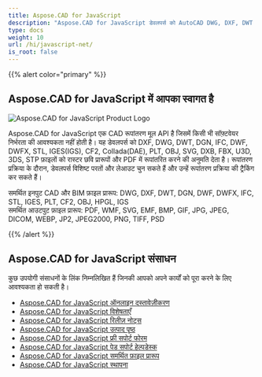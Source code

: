 ```yaml
---
title: Aspose.CAD for JavaScript
description: "Aspose.CAD for JavaScript डेवलपर्स को AutoCAD DWG, DXF, DWT और अन्य CAD और BIM फ़ाइल प्रारूपों को खोलने, पढ़ने और प्रोसेस करने की अनुमति देता है, जैसे: DGN, DWF, DWFX, IFC, STL, IGES, PLT, CF2, OBJ, HPGL, IGS।"
type: docs
weight: 10
url: /hi/javascript-net/
is_root: false
---
```


{{% alert color="primary" %}}

## **Aspose.CAD for JavaScript में आपका स्वागत है**

![Aspose.CAD for JavaScript Product Logo](/_assets/home_5.png)

Aspose.CAD for JavaScript एक CAD रूपांतरण मूल API है जिसमें किसी भी सॉफ़्टवेयर निर्भरता की आवश्यकता नहीं होती है। यह डेवलपर्स को DXF, DWG, DWT, DGN, IFC, DWF, DWFX, STL, IGES(IGS), CF2, Collada(DAE), PLT, OBJ, SVG, DXB, FBX, U3D, 3DS, STP फ़ाइलों को रास्टर छवि प्रारूपों और PDF में रूपांतरित करने की अनुमति देता है। रूपांतरण प्रक्रिया के दौरान, डेवलपर्स विशिष्ट परतों और लेआउट चुन सकते हैं और उन्हें रूपांतरण प्रक्रिया की ट्रैकिंग कर सकते हैं।

समर्थित इनपुट CAD और BIM फ़ाइल प्रारूप: DWG, DXF, DWT, DGN, DWF, DWFX, IFC, STL, IGES, PLT, CF2, OBJ, HPGL, IGS  
समर्थित आउटपुट फ़ाइल प्रारूप: PDF, WMF, SVG, EMF, BMP, GIF, JPG, JPEG, DICOM, WEBP, JP2, JPEG2000, PNG, TIFF, PSD

{{% /alert %}}

## **Aspose.CAD for JavaScript संसाधन**

कुछ उपयोगी संसाधनों के लिंक निम्नलिखित हैं जिनकी आपको अपने कार्यों को पूरा करने के लिए आवश्यकता हो सकती है।

- [Aspose.CAD for JavaScript ऑनलाइन दस्तावेज़ीकरण](/hi/cad/javascript-net/)
- [Aspose.CAD for JavaScript विशेषताएँ](/hi/cad/javascript-net/features/)
- [Aspose.CAD for JavaScript रिलीज़ नोट्स](https://releases.aspose.com/cad/javascript-net/release-notes/)
- [Aspose.CAD for JavaScript उत्पाद पृष्ठ](https://products.aspose.com/cad/javascript-net/)
- [Aspose.CAD for JavaScript फ्री सपोर्ट फोरम](https://forum.aspose.com/c/cad/19)
- [Aspose.CAD for JavaScript पेड सपोर्ट हेल्पडेस्क](https://helpdesk.aspose.com/)
- [Aspose.CAD for JavaScript समर्थित फ़ाइल प्रारूप](/hi/cad/javascript-net/supported-file-formats/)
- [Aspose.CAD for JavaScript स्थापना](/hi/cad/javascript-net/installation/)
